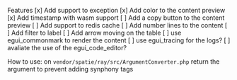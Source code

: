 Features
[x] Add support to exception
[x] Add color to the content preview
[x] Add timestamp with wasm support
[ ] Add a copy button to the content preview
[ ] Add support to redis cache
[ ] Add number lines to the content
[ ] Add filter to label
[ ] Add arrow moving on the table
[ ] use egui_commonmark to render the content
[ ] use egui_tracing for the logs?
[ ] avaliate the use of the egui_code_editor?

How to use:
on `vendor/spatie/ray/src/ArgumentConverter.php` return the argument to prevent adding synphony tags
